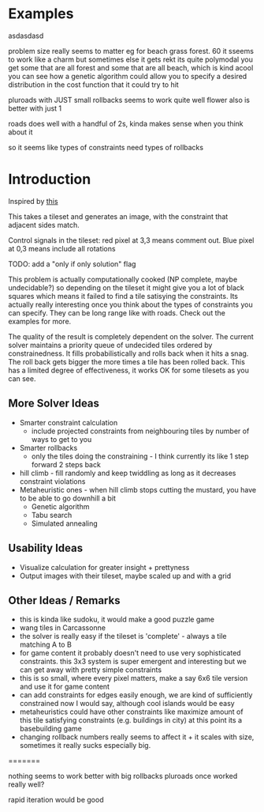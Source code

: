 # Examples

asdasdasd

problem size really seems to matter eg for beach grass forest. 60 it sseems to work like a charm but sometimes else it gets rekt
its quite polymodal you get some that are all forest and some that are all beach, which is kind acool
you can see how a genetic algorithm could allow you to specify a desired distribution in the cost function that it could try to hit


pluroads with JUST small rollbacks seems to work quite well
flower also is better with just 1

roads does well with a handful of 2s, kinda makes sense when you think about it


so it seems like types of constraints need types of rollbacks

# Introduction
Inspired by [this](https://ijdykeman.github.io/ml/2017/10/12/wang-tile-procedural-generation.html)

This takes a tileset and generates an image, with the constraint that adjacent sides match.


Control signals in the tileset: red pixel at 3,3 means comment out. Blue pixel at 0,3 means include all rotations

TODO: add a "only if only solution" flag


This problem is actually computationally cooked (NP complete, maybe undecidable?) so depending on the tileset it might give you a lot of black squares which means it failed to find a tile satisying the constraints. Its actually really interesting once you think about the types of constraints you can specify. They can be long range like with roads. Check out the examples for more.


The quality of the result is completely dependent on the solver. The current solver maintains a priority queue of undecided tiles ordered by constrainedness. It fills probabilistically and rolls back when it hits a snag. The roll back gets bigger the more times a tile has been rolled back. This has a limited degree of effectiveness, it works OK for some tilesets as you can see.

## More Solver Ideas
* Smarter constraint calculation
  * include projected constraints from neighbouring tiles by number of ways to get to you
* Smarter rollbacks
  * only the tiles doing the constraining - I think currently its like 1 step forward 2 steps back
* hill climb - fill randomly and keep twiddling as long as it decreases constraint violations
* Metaheuristic ones - when hill climb stops cutting the mustard, you have to be able to go downhill a bit
  * Genetic algorithm
  * Tabu search 
  * Simulated annealing

## Usability Ideas
* Visualize calculation for greater insight + prettyness
* Output images with their tileset, maybe scaled up and with a grid

## Other Ideas / Remarks
* this is kinda like sudoku, it would make a good puzzle game
* wang tiles in Carcassonne
* the solver is really easy if the tileset is 'complete' - always a tile matching A to B
* for game content it probably doesn't need to use very sophisticated constraints. this 3x3 system is super emergent and interesting but we can get away with pretty simple constraints
* this is so small, where every pixel matters, make a say 6x6 tile version and use it for game content
* can add constraints for edges easily enough, we are kind of sufficiently constrained now I would say, although cool islands would be easy
* metaheuristics could have other constraints like maximize amount of this tile satisfying constraints (e.g. buildings in city) at this point its a basebuilding game
* changing rollback numbers really seems to affect it + it scales with size, sometimes it really sucks especially big.


=======

nothing seems to work better with big rollbacks
pluroads once worked really well?



rapid iteration would be good